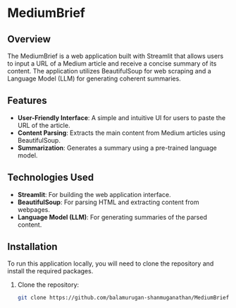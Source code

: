 # MediumBrief

## Overview

The MediumBrief is a web application built with Streamlit that allows users to input a URL of a Medium article and receive a concise summary of its content. The application utilizes BeautifulSoup for web scraping and a Language Model (LLM) for generating coherent summaries.

## Features

- **User-Friendly Interface**: A simple and intuitive UI for users to paste the URL of the article.
- **Content Parsing**: Extracts the main content from Medium articles using BeautifulSoup.
- **Summarization**: Generates a summary using a pre-trained language model.

## Technologies Used

- **Streamlit**: For building the web application interface.
- **BeautifulSoup**: For parsing HTML and extracting content from webpages.
- **Language Model (LLM)**: For generating summaries of the parsed content.

## Installation

To run this application locally, you will need to clone the repository and install the required packages.

1. Clone the repository:

   ```bash
   git clone https://github.com/balamurugan-shanmuganathan/MediumBrief.git

